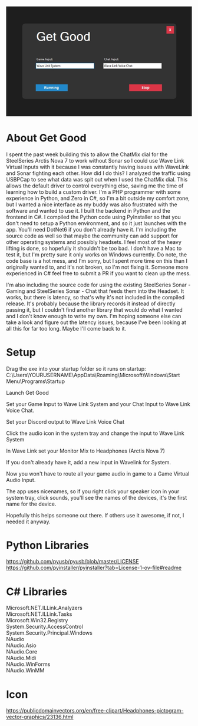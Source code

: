 ![App Preview](https://github.com/jaykeny/get-good/blob/main/Screenshots/app.jpg?raw=true)
# About Get Good
I spent the past week building this to allow the ChatMix dial for the SteelSeries Arctis Nova 7 to work without Sonar so I could use Wave Link Virtual Inputs with it because I was constantly having issues with WaveLink and Sonar fighting each other. How did I do this? I analyzed the traffic using USBPCap to see what data was spit out when I used the ChatMix dial. This allows the default driver to control everything else, saving me the time of learning how to build a custom driver. I'm a PHP programmer with some experience in Python, and Zero in C#, so I'm a bit outside my comfort zone, but I wanted a nice interface as my buddy was also frustrated with the software and wanted to use it. I built the backend in Python and the frontend in C#. I compiled the Python code using PyInstaller so that you don't need to setup a Python environment, and so it just launches with the app. You'll need DotNet6 if you don't already have it. I'm including the source code as well so that maybe the community can add support for other operating systems and possibly headsets. I feel most of the heavy lifting is done, so hopefully it shouldn't be too bad. I don't have a Mac to test it, but I'm pretty sure it only works on Windows currently. Do note, the code base is a hot mess, and I'm sorry, but I spent more time on this than I originally wanted to, and it's not broken, so I'm not fixing it. Someone more experienced in C# feel free to submit a PR if you want to clean up the mess.

I'm also including the source code for using the existing SteelSeries Sonar - Gaming and SteelSeries Sonar - Chat that feeds them into the Headset. It works, but there is latency, so that's why it's not included in the compiled release. It's probably because the library records it instead of directly passing it, but I couldn't find another library that would do what I wanted and I don't know enough to write my own. I'm hoping someone else can take a look and figure out the latency issues, because I've been looking at all this for far too long. Maybe I'll come back to it.

# Setup
Drag the exe into your startup folder so it runs on startup:
C:\Users\YOURUSERNAME\AppData\Roaming\Microsoft\Windows\Start Menu\Programs\Startup

Launch Get Good

Set your Game Input to Wave Link System and your Chat Input to Wave Link Voice Chat.

Set your Discord output to Wave Link Voice Chat

Click the audio icon in the system tray and change the input to Wave Link System

In Wave Link set your Monitor Mix to Headphones (Arctis Nova 7)

If you don't already have it, add a new input in Wavelink for System.

Now you won't have to route all your game audio in game to a Game Virtual Audio Input.

The app uses nicenames, so if you right click your speaker icon in your system tray, click sounds, you'll see the names of the devices, it's the first name for the device.

Hopefully this helps someone out there. If others use it awesome, if not, I needed it anyway.


# Python Libraries
https://github.com/pyusb/pyusb/blob/master/LICENSE  
https://github.com/pyinstaller/pyinstaller?tab=License-1-ov-file#readme  


# C# Libraries
Microsoft.NET.ILLink.Analyzers  
Microsoft.NET.ILLink.Tasks  
Microsoft.Win32.Registry  
System.Security.AccessControl  
System.Security.Principal.Windows  
NAudio  
NAudio.Asio  
NAudio.Core  
NAudio.Midi  
NAudio.WinForms  
NAudio.WinMM  


# Icon
https://publicdomainvectors.org/en/free-clipart/Headphones-pictogram-vector-graphics/23136.html
